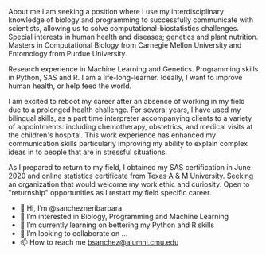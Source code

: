About me
I am seeking a position where I use my interdisciplinary knowledge of biology and programming to successfully communicate with scientists, allowing us to solve computational-biostatistics challenges. Special interests in human health and diseases; genetics and plant nutrition. Masters in Computational Biology from Carnegie Mellon University and Entomology from Purdue University.

Research experience in Machine Learning and Genetics. Programming skills in Python, SAS and R.
I am a life-long-learner. Ideally, I want to improve human health, or help feed the world.

I am excited to reboot my career after an absence of working in my field due to a prolonged health challenge. For several years, I have used my bilingual skills, as a part time interpreter accompanying clients to a variety of appointments: including chemotherapy, obstetrics, and medical visits at the children's hospital. This work experience has enhanced my communication skills particularly improving my ability to explain complex ideas in to people that are in stressful situations.

As I prepared to return to my field, I obtained my SAS certification in June 2020 and online statistics certificate from Texas A & M University. Seeking an organization that would welcome my work ethic and curiosity. Open to "returnship" opportunities as I restart my field specific career.



- 👋 Hi, I’m @sanchezneribarbara
- 👀 I’m interested in Biology, Programming and Machine Learning
- 🌱 I’m currently learning on bettering my Python and R skills
- 💞️ I’m looking to collaborate on ...
- 📫 How to reach me bsanchez@alumni.cmu.edu

<!---
sanchezneribarbara/sanchezneribarbara is a ✨ special ✨ repository because its `README.md` (this file) appears on your GitHub profile.
You can click the Preview link to take a look at your changes.
--->
